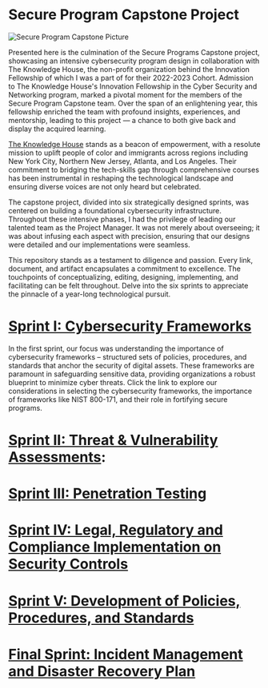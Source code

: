 # Secure Program Capstone Project

![Secure Program Capstone Picture](https://github.com/jjperipheral/TKHSecureProgramCapstoneProject/blob/main/secprogramlogo.jpeg)

Presented here is the culmination of the Secure Programs Capstone project, showcasing an intensive cybersecurity program design in collaboration with The Knowledge House, the non-profit organization behind the Innovation Fellowship of which I was a part of for their 2022-2023 Cohort. Admission to The Knowledge House's Innovation Fellowship in the Cyber Security and Networking program, marked a pivotal moment for the members of the Secure Program Capstone team. Over the span of an enlightening year, this fellowship enriched the team with profound insights, experiences, and mentorship, leading to this project — a chance to both give back and display the acquired learning.

[The Knowledge House](https://www.theknowledgehouse.org) stands as a beacon of empowerment, with a resolute mission to uplift people of color and immigrants across regions including New York City, Northern New Jersey, Atlanta, and Los Angeles. Their commitment to bridging the tech-skills gap through comprehensive courses has been instrumental in reshaping the technological landscape and ensuring diverse voices are not only heard but celebrated.

The capstone project, divided into six strategically designed sprints, was centered on building a foundational cybersecurity infrastructure. Throughout these intensive phases, I had the privilege of leading our talented team as the Project Manager. It was not merely about overseeing; it was about infusing each aspect with precision, ensuring that our designs were detailed and our implementations were seamless.

This repository stands as a testament to diligence and passion. Every link, document, and artifact encapsulates a commitment to excellence. The touchpoints of conceptualizing, editing, designing, implementing, and facilitating can be felt throughout. Delve into the six sprints to appreciate the pinnacle of a year-long technological pursuit.

# [Sprint I: Cybersecurity Frameworks](https://github.com/janepierresgithub/TKHSecureProgramCapstoneProject/blob/main/sprint1.md) 
In the first sprint, our focus was understanding the importance of cybersecurity frameworks – structured sets of policies, procedures, and standards that anchor the security of digital assets. These frameworks are paramount in safeguarding sensitive data, providing organizations a robust blueprint to minimize cyber threats. Click the link to explore our considerations in selecting the cybersecurity frameworks, the importance of frameworks like NIST 800-171, and their role in fortifying secure programs.

# [Sprint II: Threat & Vulnerability Assessments](https://github.com/janepierresgithub/TKHSecureProgramCapstoneProject/blob/main/sprint2.md): 

# [Sprint III: Penetration Testing](https://github.com/janepierresgithub/TKHSecureProgramCapstoneProject/blob/main/sprint3.md)

# [Sprint IV: Legal, Regulatory and Compliance Implementation on Security Controls](https://github.com/janepierresgithub/TKHSecureProgramCapstoneProject/blob/main/sprint4.md)

# [Sprint V: Development of Policies, Procedures, and Standards](https://github.com/janepierresgithub/TKHSecureProgramCapstoneProject/blob/main/sprint5.md)

# [Final Sprint: Incident Management and Disaster Recovery Plan](https://github.com/janepierresgithub/TKHSecureProgramCapstoneProject/blob/main/finalsprint)




